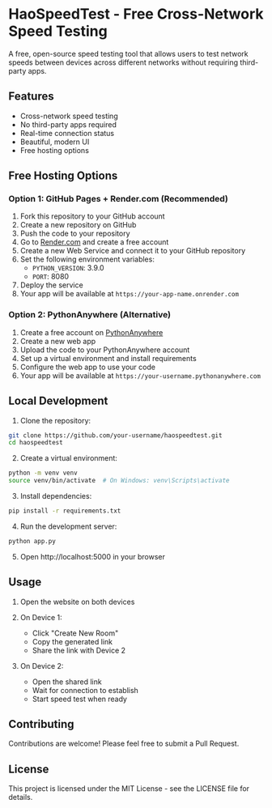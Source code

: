 # HaoSpeedTest - Free Cross-Network Speed Testing

A free, open-source speed testing tool that allows users to test network speeds between devices across different networks without requiring third-party apps.

## Features

- Cross-network speed testing
- No third-party apps required
- Real-time connection status
- Beautiful, modern UI
- Free hosting options

## Free Hosting Options

### Option 1: GitHub Pages + Render.com (Recommended)

1. Fork this repository to your GitHub account
2. Create a new repository on GitHub
3. Push the code to your repository
4. Go to [Render.com](https://render.com) and create a free account
5. Create a new Web Service and connect it to your GitHub repository
6. Set the following environment variables:
   - `PYTHON_VERSION`: 3.9.0
   - `PORT`: 8080
7. Deploy the service
8. Your app will be available at `https://your-app-name.onrender.com`

### Option 2: PythonAnywhere (Alternative)

1. Create a free account on [PythonAnywhere](https://www.pythonanywhere.com)
2. Create a new web app
3. Upload the code to your PythonAnywhere account
4. Set up a virtual environment and install requirements
5. Configure the web app to use your code
6. Your app will be available at `https://your-username.pythonanywhere.com`

## Local Development

1. Clone the repository:
```bash
git clone https://github.com/your-username/haospeedtest.git
cd haospeedtest
```

2. Create a virtual environment:
```bash
python -m venv venv
source venv/bin/activate  # On Windows: venv\Scripts\activate
```

3. Install dependencies:
```bash
pip install -r requirements.txt
```

4. Run the development server:
```bash
python app.py
```

5. Open http://localhost:5000 in your browser

## Usage

1. Open the website on both devices
2. On Device 1:
   - Click "Create New Room"
   - Copy the generated link
   - Share the link with Device 2

3. On Device 2:
   - Open the shared link
   - Wait for connection to establish
   - Start speed test when ready

## Contributing

Contributions are welcome! Please feel free to submit a Pull Request.

## License

This project is licensed under the MIT License - see the LICENSE file for details.

